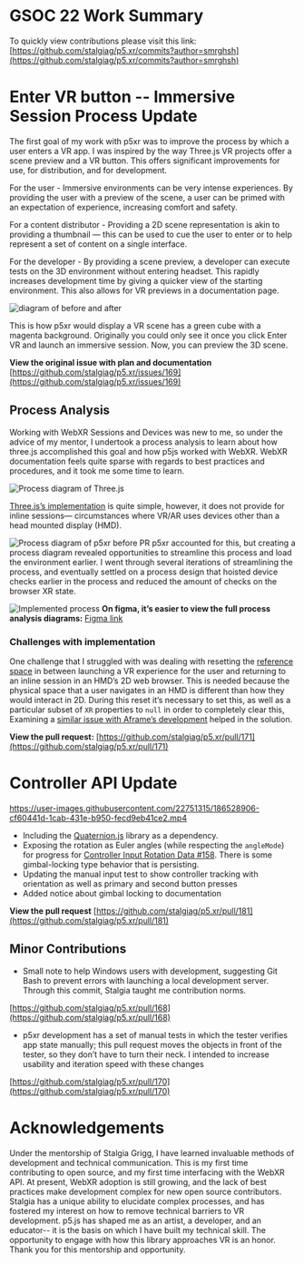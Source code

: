 # GSOC 22 Work Summary
To quickly view contributions please visit this link:
[https://github.com/stalgiag/p5.xr/commits?author=smrghsh](https://github.com/stalgiag/p5.xr/commits?author=smrghsh)


# Enter VR button -- Immersive Session Process Update
The first goal of my work with p5xr was to improve the process by which a user enters a VR app. I was inspired by the way Three.js VR projects offer a scene preview and a VR button. This offers significant improvements for use, for distribution, and for development.

For the user - Immersive environments can be very intense experiences. By providing the user with a preview of the scene, a user can be primed with an expectation of experience, increasing comfort and safety.

For a content distributor - Providing a 2D scene representation is akin to providing a thumbnail — this can be used to cue the user to enter or to help represent a set of content on a single interface.

For the developer - By providing a scene preview, a developer can execute tests on the 3D environment without entering headset. This rapidly increases development time by giving a quicker view of the starting environment. This also allows for VR previews in a documentation page.

![diagram of before and after](https://user-images.githubusercontent.com/22751315/179292673-63ed9c21-05af-448d-8a64-17f46f698206.png)

This is how p5xr would display a VR scene has a green cube with a magenta background. Originally you could only see it once you click Enter VR and launch an immersive session. Now, you can preview the 3D scene.

**View the original issue with plan and documentation**
[https://github.com/stalgiag/p5.xr/issues/169](https://github.com/stalgiag/p5.xr/issues/169)

## Process Analysis
Working with WebXR Sessions and Devices was new to me, so under the advice of my mentor, I undertook a process analysis to learn about how three.js accomplished this goal and how p5js worked with WebXR. WebXR documentation feels quite sparse with regards to best practices and procedures, and it took me some time to learn.

![Process diagram of Three.js](https://user-images.githubusercontent.com/22751315/179166072-0982e2b6-8fb3-4305-9727-c48f39cd6ad9.png)

[Three.js’s implementation](https://github.com/mrdoob/three.js/blob/master/examples/jsm/webxr/VRButton.js) is quite simple, however, it does not provide for inline sessions— circumstances where VR/AR uses devices other than a head mounted display (HMD).

![Process diagram of p5xr before PR](https://user-images.githubusercontent.com/22751315/179165850-8cf8d7b9-fcfc-433f-be3c-2b2d1afb517e.png)
p5xr accounted for this, but creating a process diagram revealed opportunities to streamline this process and load the environment earlier. I went through several iterations of streamlining the process, and eventually settled on a process design that hoisted device checks earlier in the process and reduced the amount of checks on the browser XR state.

![Implemented process](https://user-images.githubusercontent.com/22751315/189506616-2aadef57-ade0-4e12-b34c-5aace04710e0.png)
**On figma, it’s easier to view the full process analysis diagrams:**
[Figma link](https://www.figma.com/file/MO8ffPGo90uwwua4qqyT4W/three.js-vs-p5xr-vs-new-p5xr-XR-launcher?node-id=0%3A1)

### Challenges with implementation
One challenge that I struggled with was dealing with resetting the [reference space](https://immersive-web.github.io/webxr/spatial-tracking-explainer.html) in between launching a VR experience for the user and returning to an inline session in an HMD’s 2D web browser. This is needed because the physical space that a user navigates in an HMD is different than how they would interact in 2D. During this reset it’s necessary to set this, as well as a particular subset of  `XR` properties to `null` in order to completely clear this, Examining a [similar issue with Aframe’s development](https://github.com/aframevr/aframe/issues/4406) helped in the solution. 

**View the pull request:**
[https://github.com/stalgiag/p5.xr/pull/171](https://github.com/stalgiag/p5.xr/pull/171)

# Controller API Update
https://user-images.githubusercontent.com/22751315/186528906-cf60441d-1cab-431e-b950-fecd9eb41ce2.mp4

- Including the [Quaternion.js](https://github.com/infusion/Quaternion.js/) library as a dependency.
- Exposing the rotation as Euler angles (while respecting the `angleMode`) for progress for [Controller Input Rotation Data #158](https://github.com/stalgiag/p5.xr/issues/158). There is some gimbal-locking type behavior that is persisting.
- Updating the manual input test to show controller tracking with orientation as well as primary and second button presses
- Added notice about gimbal locking to documentation

**View the pull request**
[https://github.com/stalgiag/p5.xr/pull/181](https://github.com/stalgiag/p5.xr/pull/181)


## Minor Contributions
- Small note to help Windows users with development, suggesting Git Bash to prevent errors with launching a local development server. Through this commit, Stalgia taught me contribution norms.

[https://github.com/stalgiag/p5.xr/pull/168](https://github.com/stalgiag/p5.xr/pull/168)

- p5xr development has a set of manual tests in which the tester verifies app state manually; this pull request moves the objects in front of the tester, so they don’t have to turn their neck. I intended to increase usability and iteration speed with these changes

[https://github.com/stalgiag/p5.xr/pull/170](https://github.com/stalgiag/p5.xr/pull/170)


# Acknowledgements
Under the mentorship of Stalgia Grigg, I have learned invaluable methods of development and technical communication. This is my first time contributing to open source, and my first time interfacing with the WebXR API. At present, WebXR adoption is still growing, and the lack of best practices make development complex for new open source contributors. Stalgia has a unique ability to elucidate complex processes, and has fostered my interest on how to remove technical barriers to VR development. p5.js has shaped me as an artist, a developer, and an educator-- it is the basis on which I have built my technical skill. The opportunity to engage with how this library approaches VR is an honor. Thank you for this mentorship and opportunity.



